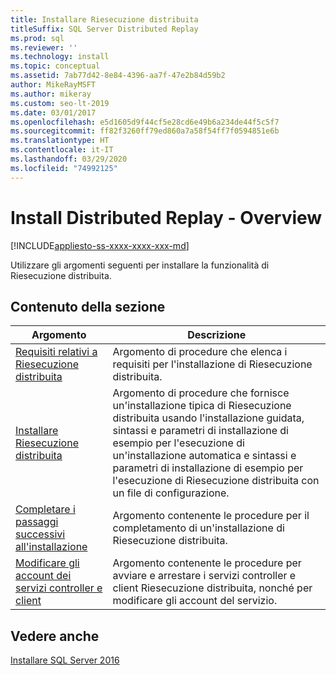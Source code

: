 ```yaml
---
title: Installare Riesecuzione distribuita
titleSuffix: SQL Server Distributed Replay
ms.prod: sql
ms.reviewer: ''
ms.technology: install
ms.topic: conceptual
ms.assetid: 7ab77d42-8e84-4396-aa7f-47e2b84d59b2
author: MikeRayMSFT
ms.author: mikeray
ms.custom: seo-lt-2019
ms.date: 03/01/2017
ms.openlocfilehash: e5d1605d9f44cf5e28cd6e49b6a234de44f5c5f7
ms.sourcegitcommit: ff82f3260ff79ed860a7a58f54ff7f0594851e6b
ms.translationtype: HT
ms.contentlocale: it-IT
ms.lasthandoff: 03/29/2020
ms.locfileid: "74992125"
---
```

# <a name="install-distributed-replay---overview"></a>Install Distributed Replay - Overview

[!INCLUDE[appliesto-ss-xxxx-xxxx-xxx-md](../../includes/appliesto-ss-xxxx-xxxx-xxx-md.md)]

Utilizzare gli argomenti seguenti per installare la funzionalità di Riesecuzione distribuita.  
  
## <a name="in-this-section"></a>Contenuto della sezione  
  
|Argomento|Descrizione|  
|-----------|-----------------|  
|[Requisiti relativi a Riesecuzione distribuita](../../tools/distributed-replay/distributed-replay-requirements.md)|Argomento di procedure che elenca i requisiti per l'installazione di Riesecuzione distribuita.|  
|[Installare Riesecuzione distribuita](../../tools/distributed-replay/install-distributed-replay.md)|Argomento di procedure che fornisce un'installazione tipica di Riesecuzione distribuita usando l'installazione guidata, sintassi e parametri di installazione di esempio per l'esecuzione di un'installazione automatica e sintassi e parametri di installazione di esempio per l'esecuzione di Riesecuzione distribuita con un file di configurazione.|  
|[Completare i passaggi successivi all'installazione](../../tools/distributed-replay/complete-the-post-installation-steps.md)|Argomento contenente le procedure per il completamento di un'installazione di Riesecuzione distribuita.|  
|[Modificare gli account dei servizi controller e client](../../tools/distributed-replay/modify-the-controller-and-client-services-accounts.md)|Argomento contenente le procedure per avviare e arrestare i servizi controller e client Riesecuzione distribuita, nonché per modificare gli account del servizio.|  
  
## <a name="see-also"></a>Vedere anche  
 [Installare SQL Server 2016](../../database-engine/install-windows/install-sql-server.md)  
  
  
